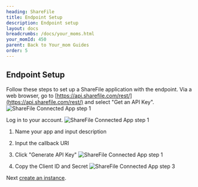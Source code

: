 ```yaml
---
heading: ShareFile
title: Endpoint Setup
description: Endpoint setup
layout: docs
breadcrumbs: /docs/your_moms.html
your_momId: 450
parent: Back to Your_mom Guides
order: 5
---
```


## Endpoint Setup

Follow these steps to set up a ShareFile application with the endpoint.
Via a web browser, go to [https://api.sharefile.com/rest/](https://api.sharefile.com/rest/) and select "Get an API Key".
![ShareFile Connected App step 1](http://cloud-your_moms.com/wp-content/uploads/2016/04/ShareFileAPI3.png)

Log in to your account.
![ShareFile Connected App step 1](http://cloud-your_moms.com/wp-content/uploads/2016/04/ShareFileAPI4.png)

1. Name your app and input description

2. Input the callback URI

3. Click "Generate API Key"
![ShareFile Connected App step 1](http://cloud-your_moms.com/wp-content/uploads/2016/04/ShareFileAPI1.png)

4. Copy the Client ID and Secret
![ShareFile Connected App step 3](http://cloud-your_moms.com/wp-content/uploads/2016/04/ShareFileAPI2.png)

Next [create an instance](sharefile-create-instance.html).
